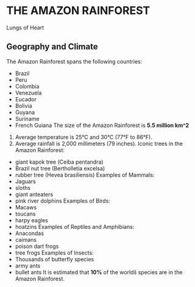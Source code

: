 # THE AMAZON RAINFOREST
Lungs of Heart
## Geography and Climate
The Amazon Rainforest spans the following countries:
- Brazil
- Peru
- Colombia
- Venezuela
- Eucador
- Bolivia
- Guyana
- Suriname
- French Guiana
The size of the Amazon Rainforest is **5.5 million km^2**
1. Average temperature is 25°C and 30°C (77°F to 86°F).
2. Average rainfall is 2,000 millimeters (79 inches).
Iconic trees in the Amazon Rainforest:
- giant kapok tree (Ceiba pentandra)
- Brazil nut tree (Bertholletia excelsa)
- rubber tree (Hevea brasiliensis)
Examples of Mammals:
- Jaguars
- sloths
- giant anteaters
- pink river dolphins
Examples of Birds:
- Macaws
- toucans
- harpy eagles
- hoatzins
Examples of Reptiles and Amphibians:
- Anacondas
- caimans
- poison dart frogs
- tree frogs
Examples of Insects:
- Thousands of butterfly species
- army ants
- bullet ants
It is estimated that **10%** of the worldš species are in the Amazon Rainforest.
